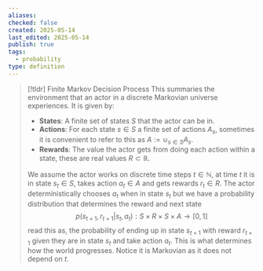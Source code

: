 ```yaml
---
aliases: 
checked: false
created: 2025-05-14
last_edited: 2025-05-14
publish: true
tags:
  - probability
type: definition
---
```

>[!tldr] Finite Markov Decision Process
> This summaries the environment that an actor in a discrete Markovian universe experiences. It is given by:
> - **States**: A finite set of states $S$ that the actor can be in.
> - **Actions**: For each state $s \in S$ a finite set of actions $A_s$, sometimes it is convenient to refer to this as $A := \cup_{s \in S} A_s$.
> - **Rewards**: The value the actor gets from doing each action within a state, these are real values $R \subset \mathbb{R}$.
>
> We assume the actor works on discrete time steps $t \in \mathbb{N}$, at time $t$ it is in state $s_t \in S$, takes action $a_t \in A$ and gets rewards $r_t \in R$.  The actor deterministically chooses $a_t$ when in state $s_t$ but we have a probability distribution that determines the reward and next state
> $$
> p(s_{t+1}, r_{t+1} \vert s_t, a_t): S \times R \times S \times A \rightarrow [0,1]
> $$
> read this as, the probability of ending up in state $s_{t+1}$ with reward $r_{t+1}$ given they are in state $s_t$ and take action $a_t$. This is what determines how the world progresses. Notice it is Markovian as it does not depend on $t$.